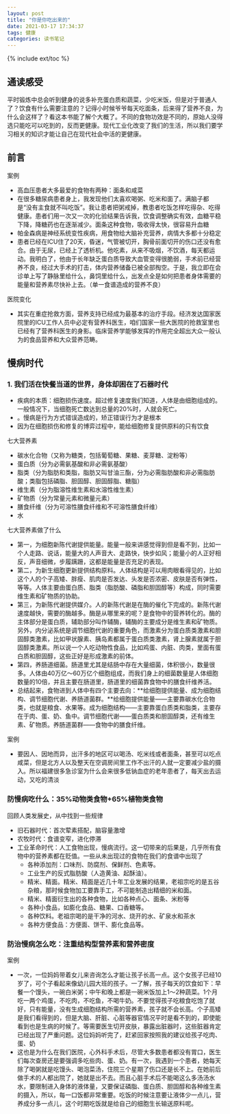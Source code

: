 ```yaml
---
layout: post
title: "你是你吃出来的"
date: 2021-03-17 17:34:37
tags: 健康
categories: 读书笔记
---
```


{% include ext/toc %}


## 通读感受 

平时锻炼中总会听到健身的说多补充蛋白质和蔬菜，少吃米饭，但是对于普通人了？饮食有什么需要注意的？记得小时候爷爷每天吃面条，后来得了营养不良，为什么会这样了？看这本书能了解个大概了。不同的食物功效是不同的，原始人没得选只能吃可以吃到的，反而更健康。现代工业化改变了我们的生活，所以我们要学习相关的知识才能让自己在现代社会中活的更健康。


## 前言

案例 
+ 高血压患者大多最爱的食物有两种：面条和咸菜
+ 在很多糖尿病患者身上，我发现他们太喜欢喝粥、吃米和面了。满脑子都是“没有主食就不叫吃饭”。我让患者把粥戒掉，教患者吃饭怎样吃得杂、吃得健康。患者们用一次又一次的化验结果告诉我，饮食调整确实有效，血糖平稳下降，降糖药也在逐渐减少。面条这种食物，吸收得太快，很容易升血糖
+ 帕金森病是神经系统变性疾病，用食物给大脑补充营养，病情大多都十分稳定
+ 患者已经在ICU住了20天，昏迷，气管被切开，胸骨前面切开的伤口还没有愈合。由于无尿，已经上了透析机。他吃素，从来不吸烟，不饮酒，每天都运动。我明白了，他由于长年缺乏蛋白质导致大血管变得很脆弱，手术前已经营养不良，经过大手术的打击，体内营养储备已被全部掏空。于是，我立即在会诊单上写了静脉里给什么，鼻饲里给什么，出发点全是如何把患者身体需要的能量和营养素尽快补上去。（单一食谱造成的营养不良）

医院变化

+ 其实在重症抢救方面，营养支持已经成为最基本的治疗手段。经济发达国家医院里的ICU工作人员中必定有营养科医生，咱们国家一些大医院的抢救室里也已经有了营养科医生的身影。临床营养学能够发挥的作用完全超出大众一般认为的食品营养和大众营养范畴。

## 慢病时代

### 1. 我们活在快餐当道的世界，身体却困在了石器时代

+ 疾病的本质：细胞损伤速度。超过修复速度我们知道，人体是由细胞组成的。一般情况下，当细胞死亡数达到总量的20%时，人就会死亡。
+ 。慢病是行为方式错误造成的，矫正错误行为才是根本
+ 因为在细胞损伤和修复的博弈过程中，能给细胞修复提供原料的只有饮食

七大营养素
+ 碳水化合物（又称为糖类，包括葡萄糖、果糖、麦芽糖、淀粉等）
+ 蛋白质（分为必需氨基酸和非必需氨基酸）
+ 脂类（分为脂肪和类脂，脂肪又叫甘油三酯，分为必需脂肪酸和非必需脂肪酸；类脂包括磷脂、胆固醇、胆固醇脂、糖脂）
+ 维生素（分为脂溶性维生素和水溶性维生素）
+ 矿物质（分为常量元素和微量元素）
+ 膳食纤维（分为可溶性膳食纤维和不可溶性膳食纤维）
+ 水

七大营养素做了什么

+ 第一，为细胞新陈代谢提供能量。能量一般来讲感觉得到但是看不到，比如一个人走路、说话，能量大的人声音大、走路快，快步如风；能量小的人正好相反，声音细微，步履蹒跚，这都是能量是否充足的表现。
+ 第二，为新生细胞更新提供结构原料。人体结构是可以用肉眼看得见的，比如这个人的个子高矮、胖瘦、肌肉是否发达、头发是否浓密、皮肤是否有弹性，等等。人体主要由蛋白质、脂类（脂肪酸、磷脂和胆固醇等）构成，同时需要维生素和矿物质的协助。
+ 第三，为新陈代谢提供媒介。人的新陈代谢是在酶的催化下完成的。新陈代谢速度越快，需要的酶越多。酶是从哪里来的呢？是食物中的营养转化的。酶的主体部分是蛋白质，辅助部分叫作辅酶，辅酶的主要成分是维生素和矿物质。另外，内分泌系统是调节细胞代谢的重要角色，而激素分为蛋白质类激素和胆固醇类激素，比如甲状腺素、胰岛素都属于蛋白质类激素，肾上腺素就属于胆固醇类激素。所以说一个人吃动物性食品，比如鸡蛋、内脏、肉类，里面有蛋白质和胆固醇，这些正好是形成激素的前体。
+ 第四，养肠道细菌。肠道里尤其是结肠中存在大量细菌，体积很小，数量很多。人体由40万亿～60万亿个细胞组成，而我们身上的细菌数量是人体细胞数量的10倍，并且主要在肠道里，肠道里的细菌靠食物中的膳食纤维养活。
+ 总结起来，食物进到人体中有四个主要去向：**给细胞提供能量、成为细胞结构、调节细胞代谢、养肠道菌群。**给细胞提供能量——主要靠碳水化合物类，也就是粮食、水果等。成为细胞结构——主要靠蛋白质类和脂类，主要存在于肉、蛋、奶、鱼中。调节细胞代谢——蛋白质类和胆固醇类，还有维生素、矿物质。养肠道菌群——食物中的膳食纤维。

案例
+ 要因人、因地而异，出汗多的地区可以喝汤、吃米线或者面条，甚至可以吃点咸菜，但是北方人以及整天在空调房间里工作不出汗的人就一定要减少盐的摄入。所以福建很多急诊室为什么会来很多低钠血症的老年患者了，每天出去运动，又吃的清淡


### 防慢病吃什么：35%动物类食物+65%植物类食物

回顾人类发展史，从中找到一些规律
+ 旧石器时代：首次荤素搭配，脑容量激增
+ 农牧时代：食谱变窄，进化停滞
+ 工业革命时代：人工食物出现，慢病流行。这一切带来的后果是，几乎所有食物中的营养素都在贬值。一些从未出现过的食物在我们的食谱中出现了
    * 各种添加剂：口味剂、防腐剂、保鲜剂、色素等。
    * 工业生产的反式脂肪酸（人造黄油、起酥油）。
    * 精米、精面。精米、精面是近几十年工业发展的结果，老祖宗吃的是五谷杂粮，那时候食物加工要靠手工，不可能制造出精细的米和面。
    * 精米、精面衍生出的各种食物，比如各种点心、面条、米粉等
    * 各种小食品，如膨化食品、糖果、口香糖等。
    * 各种饮料。老祖宗喝的是干净的河水、烧开的水、矿泉水和茶水
    * 各种方便食品：方便面、饼干、膨化食品等。

### 防治慢病怎么吃：注重结构型营养素和营养密度

案例
+ 一次，一位妈妈带着女儿来咨询怎么才能让孩子长高一点。这个女孩子已经10岁了，可个子看起来像幼儿园大班的孩子。一了解，孩子每天的饮食如下：早餐一个馒头，一碗白米粥；中午和晚上都是一碗米饭加上1～2种蔬菜。1个月吃一两个鸡蛋，不吃肉，不吃鱼，不喝牛奶。不要觉得孩子吃粮食吃饱了就好，只有能量，没有生成细胞结构所需的营养素，孩子就不会长高。个子高矮是我们看得到的，但是大脑、肝脏、心脏等器官情况平时是看不到的，即使能看到也是生病的时候了。等需要医生切开皮肤，暴露出脏器时，这些脏器肯定已经出现了严重问题。这位妈妈听完了，赶紧回家按照我的建议给孩子吃肉、蛋、奶
+ 这也是为什么在我们医院，心外科手术后，尽管大多数患者都没有胃口，医生们每次查房还是要强调多吃些肉、蛋、奶。有一次，我遇到一个患者，她每天除了喝粥就是吃馒头、喝泡菜汤，住院三个星期了伤口还是长不上。在她前后做手术的人都出院了，她就是出不去。而且心脏手术后不能喝这么多汤汤水水，要限制进入身体的液体量，又要保证磷脂、蛋白质、胆固醇和各种维生素的摄入，所以，每一口饭都非常重要。吃饭的时候注意要让液体少一点儿，营养成分多一点儿，这个时期吃饭就是给自己的细胞生长输送原料呢。


